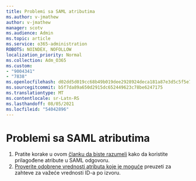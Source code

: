 ```yaml
---
title: Problemi sa SAML atributima
ms.author: v-jmathew
author: v-jmathew
manager: scotv
ms.audience: Admin
ms.topic: article
ms.service: o365-administration
ROBOTS: NOINDEX, NOFOLLOW
localization_priority: Normal
ms.collection: Adm_O365
ms.custom:
- "9004341"
- "7838"
ms.openlocfilehash: d02dd5d019cc68b49b019dee2928924deca181a87e3d5c5f5e7689a8eb5664e2
ms.sourcegitcommit: b5f7da89a650d2915dc652449623c78be6247175
ms.translationtype: MT
ms.contentlocale: sr-Latn-RS
ms.lasthandoff: 08/05/2021
ms.locfileid: "54042896"
---
```

# <a name="issues-with-saml-attributes"></a>Problemi sa SAML atributima

1. Pratite korake u ovom [članku da biste razumeli](https://docs.microsoft.com/answers/questions/99054/how-to-use-custom-attributes-in-saml-response.html) kako da koristite prilagođene atribute u SAML odgovoru.
2. [Proverite odobrene vrednosti atributa koje je moguće](https://docs.microsoft.com/azure/active-directory/develop/active-directory-claims-mapping#table-3-valid-id-values-per-source) preuzeti za zahteve za važeće vrednosti ID-a po izvoru.
